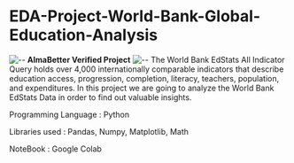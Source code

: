 # EDA-Project-World-Bank-Global-Education-Analysis
![--](https://raw.githubusercontent.com/andreasbm/readme/master/assets/lines/rainbow.png)
**AlmaBetter Verified Project**
![--](https://raw.githubusercontent.com/andreasbm/readme/master/assets/lines/rainbow.png)
The World Bank EdStats All Indicator Query holds over 4,000 internationally comparable indicators that describe education access, progression, completion, literacy, teachers, population, and expenditures. In this project we are going to analyze the World Bank EdStats Data in order to find out valuable insights.

Programming Language : Python

Libraries used : Pandas, Numpy, Matplotlib, Math

NoteBook : Google Colab
